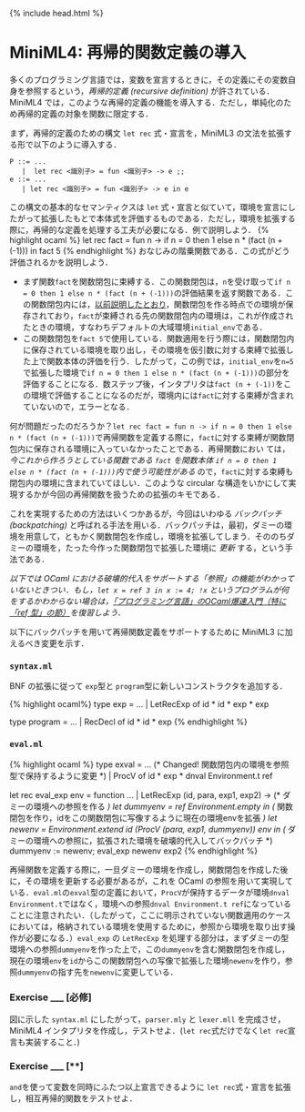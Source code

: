 {% include head.html %}

# MiniML4: 再帰的関数定義の導入

多くのプログラミング言語では，変数を宣言するときに，その定義にその変数自身を参照するという，_再帰的定義 (recursive definition)_ が許されている．MiniML4 では，このような再帰的定義の機能を導入する．ただし，単純化のため再帰的定義の対象を関数に限定する．

まず，再帰的定義のための構文 `let rec` 式・宣言を，MiniML3 の文法を拡張する形で以下のように導入する．
```
P ::= ...
   |  let rec <識別子> = fun <識別子> -> e ;;
e ::= ...
   | let rec <識別子> = fun <識別子> -> e in e
```
この構文の基本的なセマンティクスは `let` 式・宣言と似ていて，環境を宣言にしたがって拡張したもとで本体式を評価するものである．ただし，環境を拡張する際に，再帰的な定義を処理する工夫が必要になる．例で説明しよう．
{% highlight ocaml %}
let rec fact = fun n -> if n = 0 then 1 else n * (fact (n + (-1))) in
fact 5
{% endhighlight %}
おなじみの階乗関数である．この式がどう評価されるかを説明しよう．
- まず関数`fact`を関数閉包に束縛する．この関数閉包は，`n`を受け取って`if n = 0 then 1 else n * (fact (n + (-1)))`の評価結果を返す関数である．この関数閉包内には，[以前説明したとおり](chap03-5.md#closure)，関数閉包を作る時点での環境が保存されており，`fact`が束縛される先の関数閉包内の環境は，これが作成されたときの環境，すなわちデフォルトの大域環境`initial_env`である．
- この関数閉包を`fact 5`で使用している．関数適用を行う際には，関数閉包内に保存されている環境を取り出し，その環境を仮引数に対する束縛で拡張した上で関数本体の評価を行う．したがって，この例では，`initial_env`を`n=5`で拡張した環境で`if n = 0 then 1 else n * (fact (n + (-1)))`の部分を評価することになる．数ステップ後，インタプリタは`fact (n + (-1))`をこの環境で評価することになるのだが，環境内には`fact`に対する束縛が含まれていないので，エラーとなる．

何が問題だったのだろうか？`let rec fact = fun n -> if n = 0 then 1 else n * (fact (n + (-1)))`で再帰関数を定義する際に，`fact`に対する束縛が関数閉包内に保存される環境に入っていなかったことである．再帰関数におい
ては， _今これから作ろうとしている関数である `fact` を関数本体 `if n = 0 then 1 else n * (fact (n + (-1)))`内で使う可能性がある_ ので，`fact`に対する束縛も閉包内の環境に含まれていてほしい．このような circular な構造をいかにして実現するかが今回の再帰関数を扱うための拡張のキモである．

これを実現するための方法はいくつかあるが，今回はいわゆる _バックパッチ (backpatching)_ と呼ばれる手法を用いる．バックパッチは，最初，ダミーの環境を用意して，ともかく関数閉包を作成し，環境を拡張してしまう．そののちダミーの環境を，たった今作った関数閉包で拡張した環境に _更新_ する，という手法である．

_以下では OCaml における破壊的代入をサポートする「参照」の機能がわかっていないときつい．もし，`let x = ref 3 in x := 4; !x` というプログラムが何をするかわからない場合は，[「プログラミング言語」のOCaml爆速入門（特に「ref 型」の節）](https://www.fos.kuis.kyoto-u.ac.jp/~igarashi/class/pl/03-ocaml.html)を復習しよう．_

以下にバックパッチを用いて再帰関数定義をサポートするために MiniML3 に加えるべき変更を示す．

### `syntax.ml`

BNF の拡張に従って `exp`型と `program`型に新しいコンストラクタを追加する．

{% highlight ocaml%}
type exp = 
   ...
  | LetRecExp of id * id * exp * exp

type program = 
   ...
  | RecDecl of id * id * exp
{% endhighlight %}

### `eval.ml`

{% highlight ocaml %}
type exval =
   ...
    (* Changed! 関数閉包内の環境を参照型で保持するように変更 *)
  | ProcV of id * exp * dnval Environment.t ref 

let rec eval_exp env = function
 ...
 | LetRecExp (id, para, exp1, exp2) ->
    (* ダミーの環境への参照を作る *)
    let dummyenv = ref Environment.empty in
    (* 関数閉包を作り，idをこの関数閉包に写像するように現在の環境envを拡張 *)
    let newenv = Environment.extend id (ProcV (para, exp1, dummyenv)) env in
    (* ダミーの環境への参照に，拡張された環境を破壊的代入してバックパッチ *)
        dummyenv := newenv;
        eval_exp newenv exp2
{% endhighlight %}

再帰関数を定義する際に，一旦ダミーの環境を作成し，関数閉包を作成した後に，その環境を更新する必要があるが，これを OCaml の参照を用いて実現している．`eval.ml`の`exval`型の定義において，`ProcV`が保持するデータが環境`dnval Environment.t`ではなく，環境への参照`dnval Environment.t ref`になっていることに注意されたい．（したがって，ここに明示されていない関数適用のケースにおいては，格納されている環境を使用するために，参照から環境を取り出す操作が必要になる．）`eval_exp` の `LetRecExp` を処理する部分は，まずダミーの型環境への参照`dummyenv`を作った上で，この`dummyenv`を含む関数閉包を作成し，現在の環境`env`を`id`からこの関数閉包への写像で拡張した環境`newenv`を作り，参照`dummyenv`の指す先を`newenv`に変更している．

### Exercise ___ [必修]
図に示した `syntax.ml` にしたがって，`parser.mly` と `lexer.mll` を完成させ，MiniML4 インタプリタを作成し，テストせよ．(`let rec`式だけでなく`let rec`宣言も実装すること．)

### Exercise ___ [**]
`and`を使って変数を同時にふたつ以上宣言できるように `let rec`式・宣言を拡張し，相互再帰的関数をテストせよ．
